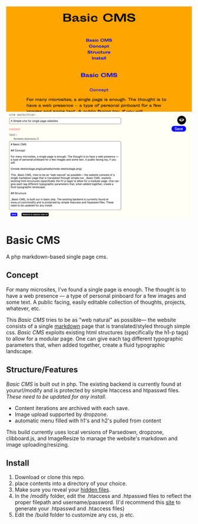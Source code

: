 ![site image](build/site-image.png)
![backend image](build/site-backend.png)
# Basic CMS
A php markdown-based single page cms. 

## Concept

For many microsites, I've found a single page is enough. The thought is to have a web presence — a type of personal pinboard for a few images and some text. A public facing, easily editable collection of thoughts, projects, whatever, etc.

This _Basic CMS_ tries to be as "web natural" as possible— the website consists of a single [markdown](https://github.com/adam-p/markdown-here/wiki/Markdown-Cheatsheet) page that is translated/styled through simple css. _Basic CMS_ exploits existing html structures (specifically the h1-p tags) to allow for a modular page. One can give each tag different typographic parameters that, when added together, create a fluid typographic landscape.

## Structure/Features

_Basic CMS_ is built out in php. The existing backend is currently found at yoururl/modify and is protected by simple htaccess and htpasswd files. _These need to be updated for any install_. 

- Content iterations are archived with each save. 
- Image upload supported by dropzone. 
- automatic menu filled with h1's and h2's pulled from content

This build currently uses local versions of Parsedown, dropzone, clibboard.js, and ImageResize to manage the website's markdown and image uploading/resizing. 

## Install

1. Download or clone this repo. 
2. place contents into a directory of your choice. 
3. Make sure you reveal your [hidden files](http://ianlunn.co.uk/articles/quickly-showhide-hidden-files-mac-os-x-mavericks/).
4. In the /modify folder, edit the .htaccess and .htpasswd files to reflect the proper filepath and username/password. (I'd recommend this [site](http://www.htaccesstools.com/htpasswd-generator/) to generate your .htpasswd and .htaccess files)
5. Edit the /build folder to customize any css, js etc. 
